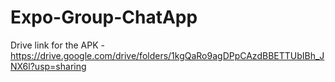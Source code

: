 # Expo-Group-ChatApp

Drive link for the APK - https://drive.google.com/drive/folders/1kgQaRo9agDPpCAzdBBETTUbIBh_JNX6l?usp=sharing
